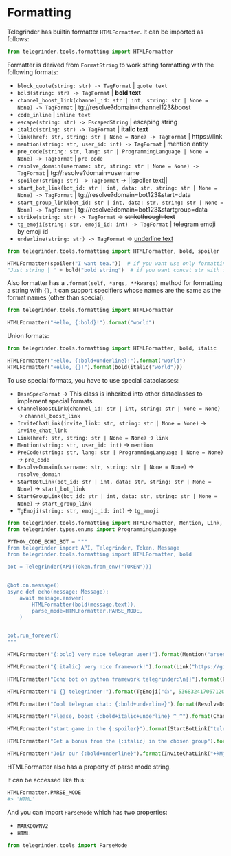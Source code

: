 # Formatting

Telegrinder has builtin formatter `HTMLFormatter`.
It can be imported as follows:

```python
from telegrinder.tools.formatting import HTMLFormatter
```

Formatter is derived from `FormatString` to work string formatting with the following formats:

* `block_quote(string: str) -> TagFormat` | `quote text`
* `bold(string: str) -> TagFormat` | **bold text**
* `channel_boost_link(channel_id: str | int, string: str | None = None) -> TagFormat` | tg://resolve?domain=channel123&boost
* `code_inline` | `inline text`
* `escape(string: str) -> EscapedString` | escaping string
* `italic(string: str) -> TagFormat` | __italic text__
* `link(href: str, string: str | None = None) -> TagFormat` | https://link
* `mention(string: str, user_id: int) -> TagFormat` | mention entity
* `pre_code(string: str, lang: str | ProgrammingLanguage | None = None) -> TagFormat` | ```pre code```
* `resolve_domain(username: str, string: str | None = None) -> TagFormat` | tg://resolve?domain=username
* `spoiler(string: str) -> TagFormat` -> ||spoiler text||
* `start_bot_link(bot_id: str | int, data: str, string: str | None = None) -> TagFormat` | tg://resolve?domain=bot123&start=data
* `start_group_link(bot_id: str | int, data: str, string: str | None = None) -> TagFormat` | tg://resolve?domain=bot123&startgroup=data
* `strike(string: str) -> TagFormat` -> ~~strikethrough text~~
* `tg_emoji(string: str, emoji_id: int) -> TagFormat` | telegram emoji by emoji id
* `underline(string: str) -> TagFormat` -> <u>underline text</u>

```python
from telegrinder.tools.formatting import HTMLFormatter, bold, spoiler

HTMLFormatter(spoiler("I want tea."))  # if you want use only formatting functions
"Just string | " + bold("bold string")  # if you want concat str with formatting functions or HTMLFormatter instance (there's no difference between right or left)
```

Also formatter has a `.format(self, *args, **kwargs)` method for formatting a string with `{}`, it can support specifiers whose names are the same as the format names (other than special):

```python
from telegrinder.tools.formatting import HTMLFormatter

HTMLFormatter("Hello, {:bold}!").format("world")
```

Union formats:

```python
from telegrinder.tools.formatting import HTMLFormatter, bold, italic

HTMLFormatter("Hello, {:bold+underline}!").format("world")
HTMLFormatter("Hello, {}!").format(bold(italic("world")))
```

To use special formats, you have to use special dataclasses:
* `BaseSpecFormat` -> This class is inherited into other dataclasses to implement special formats.
* `ChannelBoostLink(channel_id: str | int, string: str | None = None)` -> `channel_boost_link`
* `InviteChatLink(invite_link: str, string: str | None = None)` -> `invite_chat_link`
* `Link(href: str, string: str | None = None)` -> `link`
* `Mention(string: str, user_id: int)` -> `mention`
* `PreCode(string: str, lang: str | ProgrammingLanguage | None = None)` -> `pre_code`
* `ResolveDomain(username: str, string: str | None = None)` -> `resolve_domain`
* `StartBotLink(bot_id: str | int, data: str, string: str | None = None)` -> `start_bot_link`
* `StartGroupLink(bot_id: str | int, data: str, string: str | None = None)` -> `start_group_link`
* `TgEmoji(string: str, emoji_id: int)` -> `tg_emoji`

```python
from telegrinder.tools.formatting import HTMLFormatter, Mention, Link, CodeBlock
from telegrinder.types.enums import ProgrammingLanguage

PYTHON_CODE_ECHO_BOT = """
from telegrinder import API, Telegrinder, Token, Message
from telegrinder.tools.formatting import HTMLFormatter, bold

bot = Telegrinder(API(Token.from_env("TOKEN")))


@bot.on.message()
async def echo(message: Message):
    await message.answer(
        HTMLFormatter(bold(message.text)),
        parse_mode=HTMLFormatter.PARSE_MODE,
    )


bot.run_forever()
"""

HTMLFormatter("{:bold} very nice telegram user!").format(Mention("arseny", 549019276))

HTMLFormatter("{:italic} very nice framework!").format(Link("https://github.com/timoniq/telegrinder", "telegrinder"))

HTMLFormatter("Echo bot on python framework telegrinder:\n{}").format(PreCode(PYTHON_CODE_ECHO_BOT, ProgrammingLanguage.PYTHON))

HTMLFormatter("I {} telegrinder!").format(TgEmoji("👍", 5368324170671202286))

HTMLFormatter("Cool telegram chat: {:bold+underline}").format(ResolveDomain("botoforum", "botoforum chat"))

HTMLFormatter("Please, boost {:bold+italic+underline} ^_^").format(ChannelBoostLink("hurricaneivykiosk", "Arseny's channel"))

HTMLFormatter("start game in the {:spoiler}").format(StartBotLink("telegrinder_bot", "game", "bot ^_^"))

HTMLFormatter("Get a bonus from the {:italic} in the chosen group").format(StartGroupLink("nice123_bot", "get_bonus", "nice cool bot"))

HTMLFormatter("Join our {:bold+underline}").format(InviteChatLink("+kMj2234KklsSka2-", "chat"))
```

HTMLFormatter also has a property of parse mode string.

It can be accessed like this:

```python
HTMLFormatter.PARSE_MODE
#> 'HTML'
```

And you can import `ParseMode` which has two properties:
* `MARKDOWNV2`
* `HTML`

```python
from telegrinder.tools import ParseMode
```
